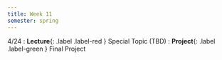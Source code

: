```yaml
---
title: Week 11
semester: spring
---
```


4/24
: **Lecture**{: .label .label-red } Special Topic (TBD)
: **Project**{: .label .label-green } Final Project